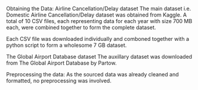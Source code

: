 Obtaining the Data:
Airline Cancellation/Delay  dataset
The main dataset i.e. Domestic Airline Cancellation/Delay  dataset was obtained from Kaggle. A total of 10 CSV files, each representing data for each year with size 700 MB each, were combined together to form the complete dataset.

Each CSV file was downloaded individually and comboned together with a python script to form a wholesome 7 GB dataset.

The Global Airport Database dataset
The auxillary dataset was downloaded from The Global Airport Database by Partow.


Preprocessing the data:
As the sourced data was already cleaned and formatted, no preprocessing was involved.